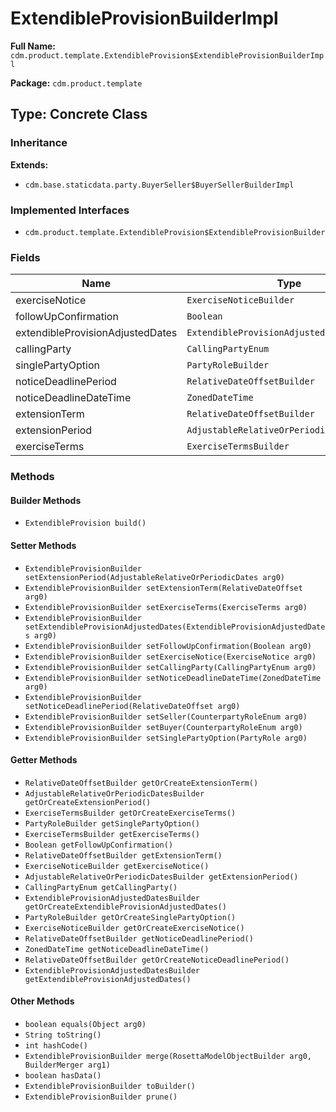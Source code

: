 # ExtendibleProvisionBuilderImpl

**Full Name:** `cdm.product.template.ExtendibleProvision$ExtendibleProvisionBuilderImpl`

**Package:** `cdm.product.template`

## Type: Concrete Class

### Inheritance

**Extends:**
- `cdm.base.staticdata.party.BuyerSeller$BuyerSellerBuilderImpl`

### Implemented Interfaces

- `cdm.product.template.ExtendibleProvision$ExtendibleProvisionBuilder`

### Fields

| Name | Type | Description |
|------|------|-------------|
| exerciseNotice | `ExerciseNoticeBuilder` |  |
| followUpConfirmation | `Boolean` |  |
| extendibleProvisionAdjustedDates | `ExtendibleProvisionAdjustedDatesBuilder` |  |
| callingParty | `CallingPartyEnum` |  |
| singlePartyOption | `PartyRoleBuilder` |  |
| noticeDeadlinePeriod | `RelativeDateOffsetBuilder` |  |
| noticeDeadlineDateTime | `ZonedDateTime` |  |
| extensionTerm | `RelativeDateOffsetBuilder` |  |
| extensionPeriod | `AdjustableRelativeOrPeriodicDatesBuilder` |  |
| exerciseTerms | `ExerciseTermsBuilder` |  |

### Methods

#### Builder Methods

- `ExtendibleProvision build()`

#### Setter Methods

- `ExtendibleProvisionBuilder setExtensionPeriod(AdjustableRelativeOrPeriodicDates arg0)`
- `ExtendibleProvisionBuilder setExtensionTerm(RelativeDateOffset arg0)`
- `ExtendibleProvisionBuilder setExerciseTerms(ExerciseTerms arg0)`
- `ExtendibleProvisionBuilder setExtendibleProvisionAdjustedDates(ExtendibleProvisionAdjustedDates arg0)`
- `ExtendibleProvisionBuilder setFollowUpConfirmation(Boolean arg0)`
- `ExtendibleProvisionBuilder setExerciseNotice(ExerciseNotice arg0)`
- `ExtendibleProvisionBuilder setCallingParty(CallingPartyEnum arg0)`
- `ExtendibleProvisionBuilder setNoticeDeadlineDateTime(ZonedDateTime arg0)`
- `ExtendibleProvisionBuilder setNoticeDeadlinePeriod(RelativeDateOffset arg0)`
- `ExtendibleProvisionBuilder setSeller(CounterpartyRoleEnum arg0)`
- `ExtendibleProvisionBuilder setBuyer(CounterpartyRoleEnum arg0)`
- `ExtendibleProvisionBuilder setSinglePartyOption(PartyRole arg0)`

#### Getter Methods

- `RelativeDateOffsetBuilder getOrCreateExtensionTerm()`
- `AdjustableRelativeOrPeriodicDatesBuilder getOrCreateExtensionPeriod()`
- `ExerciseTermsBuilder getOrCreateExerciseTerms()`
- `PartyRoleBuilder getSinglePartyOption()`
- `ExerciseTermsBuilder getExerciseTerms()`
- `Boolean getFollowUpConfirmation()`
- `RelativeDateOffsetBuilder getExtensionTerm()`
- `ExerciseNoticeBuilder getExerciseNotice()`
- `AdjustableRelativeOrPeriodicDatesBuilder getExtensionPeriod()`
- `CallingPartyEnum getCallingParty()`
- `ExtendibleProvisionAdjustedDatesBuilder getOrCreateExtendibleProvisionAdjustedDates()`
- `PartyRoleBuilder getOrCreateSinglePartyOption()`
- `ExerciseNoticeBuilder getOrCreateExerciseNotice()`
- `RelativeDateOffsetBuilder getNoticeDeadlinePeriod()`
- `ZonedDateTime getNoticeDeadlineDateTime()`
- `RelativeDateOffsetBuilder getOrCreateNoticeDeadlinePeriod()`
- `ExtendibleProvisionAdjustedDatesBuilder getExtendibleProvisionAdjustedDates()`

#### Other Methods

- `boolean equals(Object arg0)`
- `String toString()`
- `int hashCode()`
- `ExtendibleProvisionBuilder merge(RosettaModelObjectBuilder arg0, BuilderMerger arg1)`
- `boolean hasData()`
- `ExtendibleProvisionBuilder toBuilder()`
- `ExtendibleProvisionBuilder prune()`

